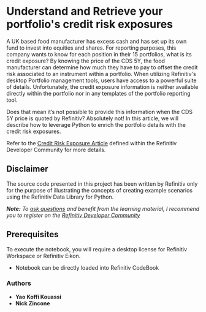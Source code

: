 # Understand and Retrieve your portfolio's credit risk exposures

A UK based food manufacturer has excess cash and has set up its own fund to invest into equities and shares. For reporting purposes, this company wants to know for each position in their 15 portfolios, what is its credit exposure? By knowing the price of the CDS 5Y, the food manufacturer can determine how much they have to pay to offset the credit risk associated to an instrument within a portfolio. When utilizing Refinitiv's desktop Portfolio management tools, users have access to a powerful suite of details. Unfortunately, the credit exposure information is neither available directly within the portfolio nor in any templates of the portfolio reporting tool.

Does that mean it’s not possible to provide this information when the CDS 5Y price is quoted by Refinitiv? Absolutely not! In this article, we will describe how to leverage Python to enrich the portfolio details with the credit risk exposures.

Refer to the [Credit Risk Exposure Article](https://developers.refinitiv.com/en/article-catalog/article/understanding-a-portfolios-country-risk-exposure) defined within the Refinitiv Developer Community for more details.

## <a id="disclaimer"></a>Disclaimer
The source code presented in this project has been written by Refinitiv only for the purpose of illustrating the concepts of creating example scenarios using the Refinitiv Data Library for Python.

***Note:** To [ask questions](https://community.developers.refinitiv.com/index.html) and benefit from the learning material, I recommend you to register on the [Refinitiv Developer Community](https://developers.refinitiv.com)*

## <a name="prerequisites"></a>Prerequisites

To execute the notebook, you will require a desktop license for Refinitiv Workspace or Refinitiv Eikon.

- Notebook can be directly loaded into Refinitiv CodeBook


### <a id="authors"></a>Authors

* **Yao Koffi Kouassi**
* **Nick Zincone**





